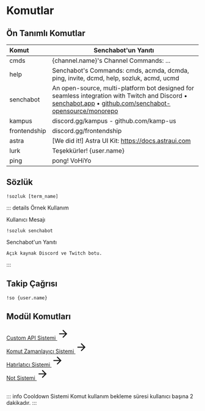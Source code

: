 # Komutlar

## Ön Tanımlı Komutlar <Badge type="warning" text="NEW"/>

| Komut        | Senchabot'un Yanıtı                                                                                                                                                                                                                  |
| :----------- | ------------------------------------------------------------------------------------------------------------------------------------------------------------------------------------------------------------------------------------ |
| cmds         | {channel.name}'s Channel Commands: ...                                                                                                                                                                                               |
| help         | Senchabot's Commands: cmds, acmda, dcmda, ping, invite, dcmd, help, sozluk, acmd, ucmd                                                                                                                                               |
| senchabot    | An open-source, multi-platform bot designed for seamless integration with Twitch and Discord • [senchabot.app](https://senchabot.app) • [github.com/senchabot-opensource/monorepo](https://github.com/senchabot-opensource/monorepo) |
| kampus       | discord.gg/kampus - github.com/kamp-us                                                                                                                                                                                               |
| frontendship | discord.gg/frontendship                                                                                                                                                                                                              |
| astra        | [We did it!] Astra UI Kit: https://docs.astraui.com                                                                                                                                                                                  |
| lurk         | Teşekkürler! {user.name}                                                                                                                                                                                                             |
| ping         | pong! VoHiYo                                                                                                                                                                                                                         |

## Sözlük <Badge type="warning" text="NEW"/>

```
!sozluk [term_name]
```

::: details Örnek Kullanım

Kullanıcı Mesajı

```
!sozluk senchabot
```

Senchabot'un Yanıtı

```
Açık kaynak Discord ve Twitch botu.
```

:::

## Takip Çağrısı <Badge type="info" text="planned"/>

```
!so {user.name}
```

<!-- Örnek Kullanım -->
<!-- ::: details Örnek Kullanım

Kullanıcı Mesajı

```
!so senchabot
```

Senchabot'un Yanıtı

```
Announcement örneği
```

::: -->

## Modül Komutları

<!-- Custom API System - CONTENT REFERANCE SMALL -->
<style src="@theme/custom.css"></style>
<div>
    <a class="content-ref-s" href="/tr/twitch-bot/custom-api-system">
        <span class="ref-details-s">
            <span class="content-ref-page-title-s">Custom API Sistemi <Badge type="warning" text="NEW"/></span> 
        </span>
        <svg style="width:32px;height:32px;" viewBox="0 0 24 24" class="content-ref-svg-s" aria-hidden="true"><path fill="currentColor" d="M4,11V13H16L10.5,18.5L11.92,19.92L19.84,12L11.92,4.08L10.5,5.5L16,11H4Z"></path></svg>
    </a>
</div>

<!-- Command Timer System - CONTENT REFERANCE SMALL -->
<style src="@theme/custom.css"></style>
<div>
    <a class="content-ref-s" href="/tr/twitch-bot/command-timer-system">
        <span class="ref-details-s">
            <span class="content-ref-page-title-s">Komut Zamanlayıcı Sistemi <Badge type="info" text="planned"/></span> 
        </span>
        <svg style="width:32px;height:32px;" viewBox="0 0 24 24" class="content-ref-svg-s" aria-hidden="true"><path fill="currentColor" d="M4,11V13H16L10.5,18.5L11.92,19.92L19.84,12L11.92,4.08L10.5,5.5L16,11H4Z"></path></svg>
    </a>
</div>

<!-- Reminder System - CONTENT REFERANCE SMALL -->
<style src="@theme/custom.css"></style>
<div>
    <a class="content-ref-s" href="/tr/twitch-bot/reminder-system">
        <span class="ref-details-s">
            <span class="content-ref-page-title-s">Hatırlatıcı Sistemi <Badge type="info" text="planned"/></span> 
        </span>
        <svg style="width:32px;height:32px;" viewBox="0 0 24 24" class="content-ref-svg-s" aria-hidden="true"><path fill="currentColor" d="M4,11V13H16L10.5,18.5L11.92,19.92L19.84,12L11.92,4.08L10.5,5.5L16,11H4Z"></path></svg>
    </a>
</div>

<!-- Note Taking System - CONTENT REFERANCE SMALL -->
<style src="@theme/custom.css"></style>
<div>
    <a class="content-ref-s" href="/tr/twitch-bot/note-taking-system">
        <span class="ref-details-s">
            <span class="content-ref-page-title-s">Not Sistemi <Badge type="info" text="planned"/></span> 
        </span>
        <svg style="width:32px;height:32px;" viewBox="0 0 24 24" class="content-ref-svg-s" aria-hidden="true"><path fill="currentColor" d="M4,11V13H16L10.5,18.5L11.92,19.92L19.84,12L11.92,4.08L10.5,5.5L16,11H4Z"></path></svg>
    </a>
</div>

<br/>

::: info Cooldown Sistemi
Komut kullanım bekleme süresi kullanıcı başına 2 dakikadır.
:::
